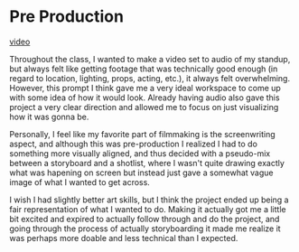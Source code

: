 # Pre Production

[video](https://youtu.be/US-70SOcKEY)

Throughout the class, I wanted to make a video set to audio of my standup, but always felt like getting footage that was technically good enough (in regard to location, lighting, props, acting, etc.), it always felt overwhelming. However, this prompt I think gave me a very ideal workspace to come up with some idea of how it would look. Already having audio also gave this project a very clear direction and allowed me to focus on just visualizing how it was gonna be. 

Personally, I feel like my favorite part of filmmaking is the screenwriting aspect, and although this was pre-production I realized I had to do something more visually aligned, and thus decided with a pseudo-mix between a storyboard and a shotlist, where I wasn't quite drawing exactly what was hapening on screen but instead just gave a somewhat vague image of what I wanted to get across. 

I wish I had slightly better art skills, but I think the project ended up being a fair representation of what I wanted to do. Making it actually got me a little bit excited and expired to actually follow through and do the project, and going through the process of actually storyboarding it made me realize it was perhaps more doable and less technical than I expected.
